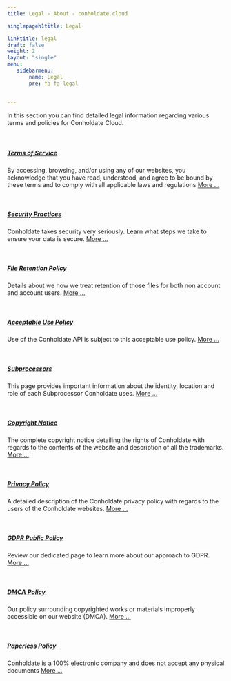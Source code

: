 ```yaml
---
title: Legal - About - conholdate.cloud

singlepageh1title: Legal

linktitle: legal
draft: false
weight: 2
layout: "single"
menu:
   sidebarmenu: 
       name: Legal
       pre: fa fa-legal


---
```


<div class="siteContentPanel100w">In this section you can find detailed legal information regarding various terms and policies for Conholdate Cloud.

<div class="clearfix"> </div><div class="clearfix"> </div>

##### [Terms of Service](/legal/tos)

By accessing, browsing, and/or using any of our websites, you acknowledge that you have read, understood, and agree to be bound by these terms and to comply with all applicable laws and regulations [More ...](/legal/tos)

<div class="clearfix"> </div>

##### [Security Practices](/legal/security)

Conholdate takes security very seriously. Learn what steps we take to ensure your data is secure. [More ...](/legal/security)

<div class="clearfix"> </div>

##### [File Retention Policy](/legal/file-retention-policy)

Details about we how we treat retention of those files for both non account and account users. [More ...](/legal/file-retention-policy)

<div class="clearfix"> </div>

##### [Acceptable Use Policy](/legal/acceptable-use)

Use of the Conholdate API is subject to this acceptable use policy. [More ...](/legal/acceptable-use)

<div class="clearfix"> </div>

##### [Subprocessors](/legal/subprocessors)

This page provides important information about the identity, location and role of each Subprocessor Conholdate uses. [More ...](/legal/subprocessors)

<div class="clearfix"> </div>

##### [Copyright Notice](/legal/copyright-notice)

The complete copyright notice detailing the rights of Conholdate with regards to the contents of the website and description of all the trademarks. [More ...](/legal/copyright-notice)

<div class="clearfix"> </div>

##### [Privacy Policy](/legal/privacy-policy)

A detailed description of the Conholdate privacy policy with regards to the users of the Conholdate websites. [More ...](/legal/privacy-policy)

<div class="clearfix"> </div>

##### [GDPR Public Policy](/legal/gdpr)

Review our dedicated page to learn more about our approach to GDPR. [More ...](/legal/gdpr)

<div class="clearfix"> </div>

##### [DMCA Policy](/legal/dmca-policy)

Our policy surrounding copyrighted works or materials improperly accessible on our website (DMCA). [More ...](/legal/dmca-policy)

<div class="clearfix"> </div>

##### [Paperless Policy](/legal/paperless-policy)

Conholdate is a 100% electronic company and does not accept any physical documents [More ...](/legal/paperless-policy)

 </div><div class="clearfix"></div>